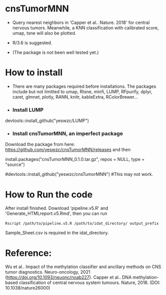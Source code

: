 # cnsTumorMNN
* Query nearest neighbors in 'Capper et al.. Nature. 2018' for central nervous tumors. Meanwhile, a KNN classification with calibrated score, umap, tsne will also be plotted.

* R/3.6 is suggested.

* (The package is not been well tested yet.)

# How to install
* There are many packages required before installations. The packages include but not limitted to umap, Rtsne, minfi, LUMP, RFpurify, dplyr, caret, glmnet, plotly, RANN, knitr, kableExtra, RColorBrewer...
* ### Install LUMP 
devtools::install_github("yeswzc/LUMP")
* ### Install cnsTumorMNN, an imperfect package
Download the package from here: https://github.com/yeswzc/cnsTumorMNN/releases and then

install.packages("cnsTumorMNN_0.1.0.tar.gz", repos = NULL, type = "source")

#devtools::install_github("yeswzc/cnsTumorMNN") #This may not work.

# How to Run the code
After install finished.
Download 'pipeline.v5.R' and 'Generate_HTMLreport.v5.Rmd', then you can run <br> </br>
`Rscript /path/to/pipeline.v5.R /path/to/idat_directory/ output_prefix`

Sample_Sheet.csv is required in the idat_directory.


# Reference: 
Wu et al.. Impact of the methylation classifier and ancillary methods on CNS tumor diagnostics. Neuro-oncology, 2021 (https://doi.org/10.1093/neuonc/noab227).
Capper et al.. DNA methylation-based classification of central nervous system tumours. Nature, 2018. (DOI: 10.1038/nature26000)
